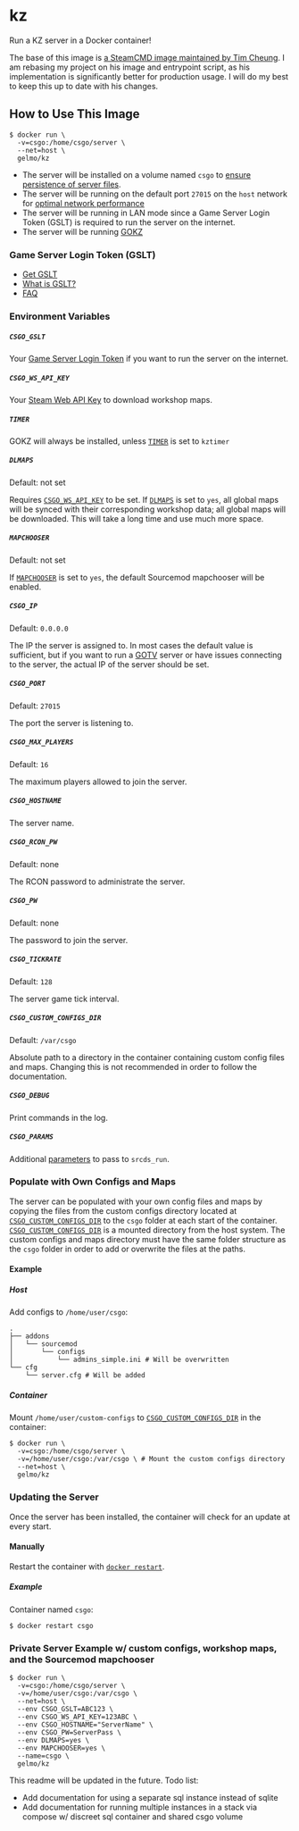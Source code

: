 # kz
Run a KZ server in a Docker container!

The base of this image is [a SteamCMD image maintained by Tim Cheung](https://hub.docker.com/r/timche/csgo). I am rebasing my project on his image and entrypoint script, as his implementation is significantly better for production usage. I will do my best to keep this up to date with his changes.

## How to Use This Image

```
$ docker run \
  -v=csgo:/home/csgo/server \
  --net=host \
  gelmo/kz
```

- The server will be installed on a volume named `csgo` to [ensure persistence of server files](https://docs.docker.com/storage/).
- The server will be running on the default port `27015` on the `host` network for [optimal network performance](https://docs.docker.com/network/host/)
- The server will be running in LAN mode since a Game Server Login Token (GSLT) is required to run the server on the internet.
- The server will be running [GOKZ](https://bitbucket.org/kztimerglobalteam/gokz/src/master/)

### Game Server Login Token (GSLT)

- [Get GSLT](https://steamcommunity.com/dev/managegameservers)
- [What is GSLT?](https://docs.linuxgsm.com/steamcmd/gslt#what-is-gslt)
- [FAQ](https://docs.linuxgsm.com/steamcmd/gslt#faq)

### Environment Variables

##### `CSGO_GSLT`

Your [Game Server Login Token](https://steamcommunity.com/dev/managegameservers) if you want to run the server on the internet.

##### `CSGO_WS_API_KEY`

Your [Steam Web API Key](https://steamcommunity.com/dev/apikey) to download workshop maps.

##### `TIMER`

GOKZ will always be installed, unless [`TIMER`](#timer) is set to `kztimer`

##### `DLMAPS`

Default: not set

Requires [`CSGO_WS_API_KEY`](#csgo_ws_api_key) to be set. If [`DLMAPS`](#dlmaps) is set to `yes`, all global maps will be synced with their corresponding workshop data; all global maps will be downloaded. This will take a long time and use much more space.

##### `MAPCHOOSER`

Default: not set

If [`MAPCHOOSER`](#mapchooser) is set to `yes`, the default Sourcemod mapchooser will be enabled.

##### `CSGO_IP`

Default: `0.0.0.0`

The IP the server is assigned to. In most cases the default value is sufficient, but if you want to run a [GOTV](https://developer.valvesoftware.com/wiki/SourceTV) server or have issues connecting to the server, the actual IP of the server should be set.

##### `CSGO_PORT`

Default: `27015`

The port the server is listening to.

##### `CSGO_MAX_PLAYERS`

Default: `16`

The maximum players allowed to join the server.

##### `CSGO_HOSTNAME`

The server name.

##### `CSGO_RCON_PW`

Default: none

The RCON password to administrate the server.

##### `CSGO_PW`

Default: none

The password to join the server.

##### `CSGO_TICKRATE`

Default: `128`

The server game tick interval.

##### `CSGO_CUSTOM_CONFIGS_DIR`

Default: `/var/csgo`

Absolute path to a directory in the container containing custom config files and maps. Changing this is not recommended in order to follow the documentation.

##### `CSGO_DEBUG`

Print commands in the log.

##### `CSGO_PARAMS`

Additional [parameters](https://developer.valvesoftware.com/wiki/Command_Line_Options#Command-line_parameters) to pass to `srcds_run`.

### Populate with Own Configs and Maps

The server can be populated with your own config files and maps by copying the files from the custom configs directory located at [`CSGO_CUSTOM_CONFIGS_DIR`](#csgo_custom_configs_dir) to the `csgo` folder at each start of the container. [`CSGO_CUSTOM_CONFIGS_DIR`](#csgo_custom_configs_dir) is a mounted directory from the host system. The custom configs and maps directory must have the same folder structure as the `csgo` folder in order to add or overwrite the files at the paths.

#### Example

##### Host

Add configs to `/home/user/csgo`:

```
.
├── addons
│   └── sourcemod
│       └── configs
│           └── admins_simple.ini # Will be overwritten
└── cfg
    └── server.cfg # Will be added
```

##### Container

Mount `/home/user/custom-configs` to [`CSGO_CUSTOM_CONFIGS_DIR`](#csgo_custom_configs_dir) in the container:

```
$ docker run \
  -v=csgo:/home/csgo/server \
  -v=/home/user/csgo:/var/csgo \ # Mount the custom configs directory
  --net=host \
  gelmo/kz
```

### Updating the Server

Once the server has been installed, the container will check for an update at every start.

#### Manually

Restart the container with [`docker restart`](https://docs.docker.com/engine/reference/commandline/restart/).

##### Example

Container named `csgo`:

```
$ docker restart csgo
```

### Private Server Example w/ custom configs, workshop maps, and the Sourcemod mapchooser

```
$ docker run \
  -v=csgo:/home/csgo/server \
  -v=/home/user/csgo:/var/csgo \
  --net=host \
  --env CSGO_GSLT=ABC123 \
  --env CSGO_WS_API_KEY=123ABC \
  --env CSGO_HOSTNAME="ServerName" \
  --env CSGO_PW=ServerPass \
  --env DLMAPS=yes \
  --env MAPCHOOSER=yes \
  --name=csgo \
  gelmo/kz
```

This readme will be updated in the future. Todo list:

- Add documentation for using a separate sql instance instead of sqlite
- Add documentation for running multiple instances in a stack via compose w/ discreet sql container and shared csgo volume
